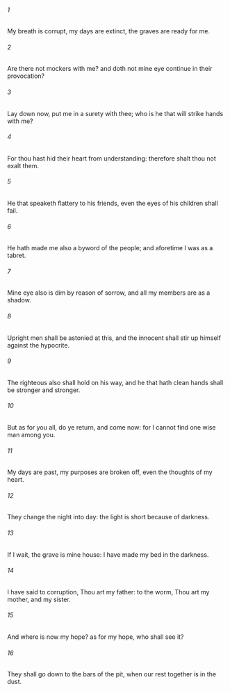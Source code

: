 ###### 1
My breath is corrupt, my days are extinct, the graves are ready for me.

###### 2
Are there not mockers with me? and doth not mine eye continue in their provocation?

###### 3
Lay down now, put me in a surety with thee; who is he that will strike hands with me?

###### 4
For thou hast hid their heart from understanding: therefore shalt thou not exalt them.

###### 5
He that speaketh flattery to his friends, even the eyes of his children shall fail.

###### 6
He hath made me also a byword of the people; and aforetime I was as a tabret.

###### 7
Mine eye also is dim by reason of sorrow, and all my members are as a shadow.

###### 8
Upright men shall be astonied at this, and the innocent shall stir up himself against the hypocrite.

###### 9
The righteous also shall hold on his way, and he that hath clean hands shall be stronger and stronger.

###### 10
But as for you all, do ye return, and come now: for I cannot find one wise man among you.

###### 11
My days are past, my purposes are broken off, even the thoughts of my heart.

###### 12
They change the night into day: the light is short because of darkness.

###### 13
If I wait, the grave is mine house: I have made my bed in the darkness.

###### 14
I have said to corruption, Thou art my father: to the worm, Thou art my mother, and my sister.

###### 15
And where is now my hope? as for my hope, who shall see it?

###### 16
They shall go down to the bars of the pit, when our rest together is in the dust.

